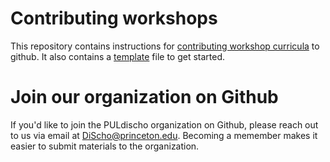 # Contributing workshops
This repository contains instructions for [contributing workshop curricula](/contributing.md) to github. It also contains a [template](/readme_template.md) file to get started.

# Join our organization on Github
If you'd like to join the PULdischo organization on Github, please reach out to us via email at DiScho@princeton.edu. Becoming a memember makes it easier to submit materials to the organization.





